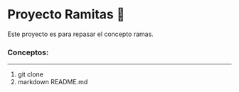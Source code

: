 # Proyecto Ramitas 🎄

Este proyecto es para repasar el concepto ramas.

### Conceptos:

---

1. git clone
2. markdown README.md
